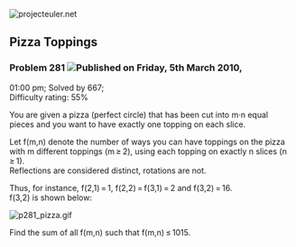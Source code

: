 ![projecteuler.net](images/print_page_logo.png)

## Pizza Toppings

### Problem 281 ![](images/icon_info.png)Published on Friday, 5th March 2010,
01:00 pm; Solved by 667;  
Difficulty rating: 55%

You are given a pizza (perfect circle) that has been cut into m·n equal pieces
and you want to have exactly one topping on each slice.

Let f(m,n) denote the number of ways you can have toppings on the pizza with m
different toppings (m ≥ 2), using each topping on exactly n slices (n ≥ 1).  
Reflections are considered distinct, rotations are not.

Thus, for instance, f(2,1) = 1, f(2,2) = f(3,1) = 2 and f(3,2) = 16.  
f(3,2) is shown below:

![p281_pizza.gif](project/images/p281_pizza.gif)

Find the sum of all f(m,n) such that f(m,n) ≤ 1015.

  
  

